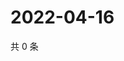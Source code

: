 # 2022-04-16

共 0 条

<!-- BEGIN WEIBO -->
<!-- 最后更新时间 Sat Apr 16 2022 17:14:17 GMT+0800 (China Standard Time) -->

<!-- END WEIBO -->
